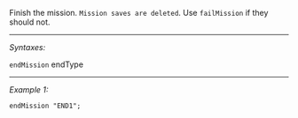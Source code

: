 Finish the mission.
`Mission saves are deleted`. Use `failMission` if they should not.


---
*Syntaxes:*

`endMission` endType

---
*Example 1:*

```sqf
endMission "END1";
```